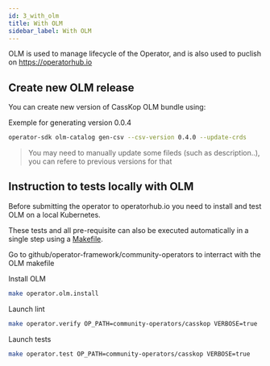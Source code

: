 ```yaml
---
id: 3_with_olm
title: With OLM
sidebar_label: With OLM
---
```


OLM is used to manage lifecycle of the Operator, and is also used to puclish on https://operatorhub.io

## Create new OLM release

You can create new version of CassKop OLM bundle using:

Exemple for generating version 0.0.4

```sh
operator-sdk olm-catalog gen-csv --csv-version 0.4.0 --update-crds
```

> You may need to manually update some fileds (such as description..), you can refere to previous versions for that

## Instruction to tests locally with OLM

Before submitting the operator to operatorhub.io you need to install and test OLM on a local Kubernetes.

These tests and all pre-requisite can also be executed automatically in a single step using a
[Makefile](https://github.com/operator-framework/community-operators/blob/master/docs/using-scripts.md).

Go to github/operator-framework/community-operators to interract with the OLM makefile

Install OLM

```sh
make operator.olm.install
```

Launch lint

```sh
make operator.verify OP_PATH=community-operators/casskop VERBOSE=true
```

Launch tests

```sh
make operator.test OP_PATH=community-operators/casskop VERBOSE=true
``` 